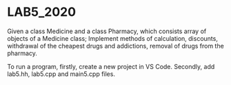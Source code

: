 # LAB5_2020
Given a class Medicine and a class Pharmacy, which consists array of objects of a Medicine class; Implement methods of calculation, discounts, withdrawal of the cheapest drugs and addictions, removal of drugs from the pharmacy.

To run a program, firstly, create a new project in VS Code. Secondly, add lab5.hh, lab5.cpp and main5.cpp files.